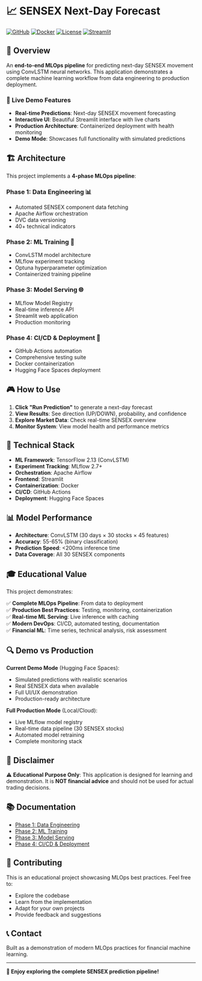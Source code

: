 # 📈 SENSEX Next-Day Forecast

[![GitHub](https://img.shields.io/badge/GitHub-Repository-blue)](https://github.com/your-username/sensex-mlops)
[![Docker](https://img.shields.io/badge/Docker-Ready-blue)](https://hub.docker.com/)
[![License](https://img.shields.io/badge/License-MIT-green.svg)](LICENSE)
[![Streamlit](https://img.shields.io/badge/Streamlit-App-red)](https://streamlit.io/)

## 🎯 Overview

An **end-to-end MLOps pipeline** for predicting next-day SENSEX movement using ConvLSTM neural networks. This application demonstrates a complete machine learning workflow from data engineering to production deployment.

### 🚀 Live Demo Features

- **Real-time Predictions**: Next-day SENSEX movement forecasting
- **Interactive UI**: Beautiful Streamlit interface with live charts
- **Production Architecture**: Containerized deployment with health monitoring
- **Demo Mode**: Showcases full functionality with simulated predictions

## 🏗️ Architecture

This project implements a **4-phase MLOps pipeline**:

### Phase 1: Data Engineering 📊
- Automated SENSEX component data fetching
- Apache Airflow orchestration
- DVC data versioning
- 40+ technical indicators

### Phase 2: ML Training 🧠
- ConvLSTM model architecture
- MLflow experiment tracking
- Optuna hyperparameter optimization
- Containerized training pipeline

### Phase 3: Model Serving 🌐
- MLflow Model Registry
- Real-time inference API
- Streamlit web application
- Production monitoring

### Phase 4: CI/CD & Deployment 🚀
- GitHub Actions automation
- Comprehensive testing suite
- Docker containerization
- Hugging Face Spaces deployment

## 🎮 How to Use

1. **Click "Run Prediction"** to generate a next-day forecast
2. **View Results**: See direction (UP/DOWN), probability, and confidence
3. **Explore Market Data**: Check real-time SENSEX overview
4. **Monitor System**: View model health and performance metrics

## 🔧 Technical Stack

- **ML Framework**: TensorFlow 2.13 (ConvLSTM)
- **Experiment Tracking**: MLflow 2.7+
- **Orchestration**: Apache Airflow
- **Frontend**: Streamlit
- **Containerization**: Docker
- **CI/CD**: GitHub Actions
- **Deployment**: Hugging Face Spaces

## 📊 Model Performance

- **Architecture**: ConvLSTM (30 days × 30 stocks × 45 features)
- **Accuracy**: 55-65% (binary classification)
- **Prediction Speed**: <200ms inference time
- **Data Coverage**: All 30 SENSEX components

## 🎓 Educational Value

This project demonstrates:

✅ **Complete MLOps Pipeline**: From data to deployment  
✅ **Production Best Practices**: Testing, monitoring, containerization  
✅ **Real-time ML Serving**: Live inference with caching  
✅ **Modern DevOps**: CI/CD, automated testing, documentation  
✅ **Financial ML**: Time series, technical analysis, risk assessment  

## 🔍 Demo vs Production

**Current Demo Mode** (Hugging Face Spaces):
- Simulated predictions with realistic scenarios
- Real SENSEX data when available
- Full UI/UX demonstration
- Production-ready architecture

**Full Production Mode** (Local/Cloud):
- Live MLflow model registry
- Real-time data pipeline (30 SENSEX stocks)
- Automated model retraining
- Complete monitoring stack

## 🚨 Disclaimer

⚠️ **Educational Purpose Only**: This application is designed for learning and demonstration. It is **NOT financial advice** and should not be used for actual trading decisions.

## 📚 Documentation

- [Phase 1: Data Engineering](README_PHASE1.md)
- [Phase 2: ML Training](README_PHASE2.md)  
- [Phase 3: Model Serving](README_PHASE3.md)
- [Phase 4: CI/CD & Deployment](README_PHASE4.md)

## 🤝 Contributing

This is an educational project showcasing MLOps best practices. Feel free to:

- Explore the codebase
- Learn from the implementation
- Adapt for your own projects
- Provide feedback and suggestions

## 📞 Contact

Built as a demonstration of modern MLOps practices for financial machine learning.

---

**🎉 Enjoy exploring the complete SENSEX prediction pipeline!**
